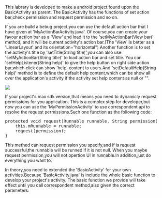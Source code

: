 This labrary is developed to make a android project found upon the BasicActivity as parent.
The BasicActivity has the functions of set action bar,check permission and request permission and so on. 

If you are build a bebug project,you can use the default action bar that I have given at 'MyActionBarActivity.java'.
Of course,you can create your favour actiion bar as a 'View' and load it to the 'setMyActionBar(View bar)' method,
and it will be current activity's action bar.(The 'View' is better as a 'LinearLayout' and its orientation="horizontal") 
Another function is to set the activity's title by 'setTitle(String title)',you can also use 'setMyActionBar(String title)' 
to load action bar and set title. 
You can 'setHelpListener(String help)' to give the help button on right side action bar,which click can show 'help' content 
to users.And 'setDefaultHelp(String help)' method is to define the default help content,which can be show all over the application's 
activity if the activity set help content as null or "".

<img src=".../basicactivity/img/09cade7c43093efae653a0c13577095.jpg"/>

If your project's max sdk version,that means you need to dynamicly request permissions for you application.
This is a complex step for developer,but now you can use the 'MyPermissionActivity' to use correspondent api to resolve 
the request permissions.Such one function as the following code:
<pre>
protected void request(Runnable runnable, String permission) {
    this.mRunnable = runnable;
    request(permission);
}
</pre>
This method can request permission you specify,and if is request successful,the runnable will be runned if it is not null.
When you maybe request permission,you will not opertion UI in runnable.In addition,just do everything you want to.

In theory,you need to extended the 'BasicActivity' for your own activities.Because 'BasicActivity.java' is include the whole 
basic function to develop your project's activity.
The basic function we provide will take effect until you call correspondent method,also given the correct parameters.
